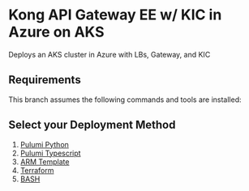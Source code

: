 # Kong API Gateway EE w/ KIC in Azure on AKS
Deploys an AKS cluster in Azure with LBs, Gateway, and KIC

## Requirements
This branch assumes the following commands and tools are installed:
<!-- 1. kind
2. kubectl
3. openssl
4. docker
5. docker-compose
6. helm
7. python3
8. $KONG_LICENSE needs to be set to the local path of your kong license json file -->

## Select your Deployment Method
1. [Pulumi Python]()
2. [Pulumi Typescript]()
3. [ARM Template]()
4. [Terraform]()
5. [BASH]()